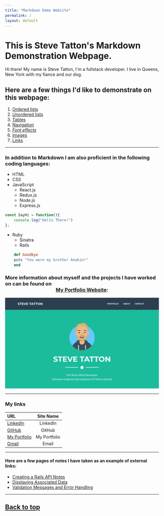 ```yaml
---
title: "Markdown Demo Website"
permalink: /
layout: default
---
```


# This is Steve Tatton's Markdown Demonstration Webpage.

Hi there! My name is Steve Tatton, I'm a fullstack developer. I live in Queens, New York with my fiance and our dog.

## Here are a few things I'd like to demonstrate on this webpage:

1. [Ordered lists](#here-are-a-few-things-id-like-to-demonstrate-on-this-webpage)
2. [Unordered lists](#in-addition-to-markdown-i-am-also-proficient-in-the-following-coding-languages)
3. [Tables](#my-links)
4. [Navigation](#my-links)
5. [*Font effects*](#here-are-a-few-things-id-like-to-demonstrate-on-this-webpage)
6. [Images](#more-information-about-myself-and-the-projects-i-have-worked-on-can-be-found-on-centermy-portfolio-websitehttpshowsilencegithubioportfoliocenter)
7. [Links](#here-are-a-few-pages-of-notes-i-have-taken-as-an-example-of-external-links)

___

### In addition to Markdown I am also proficient in the following coding languages:

- HTML
- CSS
- JavaScript
    - React.js
    - Redux.js
    - Node.js
    - Express.js

```Javascript
const SayHi = function(){
    console.log("Hello There!")
};
```
- Ruby
    - Sinatra
    - Rails

```Ruby
    def Goodbye
    puts "You were my brother Anakin!"
    end
```
### More information about myself and the projects I have worked on can be found on <center>**[My Portfolio Website](https://howsilence.github.io/portfolio/)**:</center>
[![Screenshot of My Portfolio](/assets/Screenshot%202022-07-12%20at%2010-54-20%20Steve%20Tatton's%20Portfolio.png)](https://howsilence.github.io/portfolio/)

___

### My links

| URL | Site Name |
|:--- | :---:     |
|[LinkedIn](https://www.linkedin.com/in/steve-tatton-aa0937233/)| LinkedIn| 
|[GitHub](https://github.com/howsilence)| GitHub |
|[My Portfolio](https://howsilence.github.io/portfolio/) | My Portfolio |
|[Gmail](https://mail.google.com/mail/?view=cm&source=mailto&to=[statton0104@gmail.com]) | Email |


___

#### Here are a few pages of notes I have taken as an example of external links:

- [Creating a Rails API Notes](/RAILSAPINOTES.md)
- [Displaying Associated Data](/ASSOCDATANOTES.md)
- [Validation Messages and Error Handling](/VALIDATIONNOTES.md)
___

## [Back to top](#this-is-steve-tattons-markdown-demonstration-webpage)